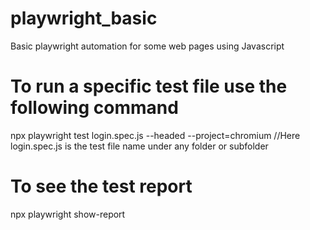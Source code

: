 # playwright_basic
Basic  playwright automation for some web pages using Javascript

# To run a specific test file use the following command
npx playwright test login.spec.js --headed --project=chromium  //Here login.spec.js is the test file name under any folder or subfolder


# To see the test report 
 npx playwright show-report
